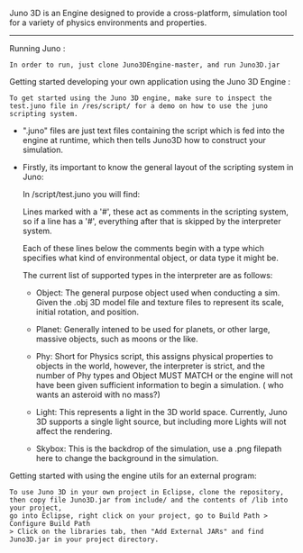 Juno 3D  is an Engine designed to provide a cross-platform, simulation tool for a variety of physics environments and properties.
___________________________________________________________________________

  Running Juno :
  
    In order to run, just clone Juno3DEngine-master, and run Juno3D.jar 
    
  
  
  
  
  
  
Getting started developing your own application using the Juno 3D Engine :
    
    To get started using the Juno 3D engine, make sure to inspect the test.juno file in /res/script/ for a demo on how to use the juno scripting system.

- ".juno" files are just text files containing the script which is fed into the engine at runtime, which then tells Juno3D how to construct your simulation.

- Firstly, its important to know the general layout of the scripting system in Juno:
  
  In /script/test.juno you will find: 
  
  Lines marked with a '#', these act as comments in the scripting system, so if a line has a '#', everything after that is skipped by the interpreter system.
  
  Each of these lines below the comments begin with a type which specifies what kind of environmental object, or data type it might be.
  
  The current list of supported types in the interpreter are as follows: 

    
    - Object: The general purpose object used when conducting a sim. Given the .obj 3D model file and texture files to represent its    scale, initial rotation, and position.

    - Planet: Generally intened to be used for planets, or other large, massive objects, such as moons or the like.

    - Phy: Short for Physics script, this assigns physical properties to objects in the world, however, the interpreter is strict, and the number of Phy types and Object MUST MATCH or the engine will not have been given sufficient information to begin a simulation.
    ( who wants an asteroid with no mass?)
    
    - Light: This represents a light in the 3D world space. Currently, Juno 3D supports a single light source, but including more Lights will not affect the rendering.
    
    - Skybox: This is the backdrop of the simulation, use a .png filepath here to change the background in the simulation.








Getting started with using the engine utils for an external program:

    To use Juno 3D in your own project in Eclipse, clone the repository, then copy file Juno3D.jar from include/ and the contents of /lib into your project, 
    go into Eclipse, right click on your project, go to Build Path > Configure Build Path
    > Click on the libraries tab, then "Add External JARs" and find Juno3D.jar in your project directory.
    
